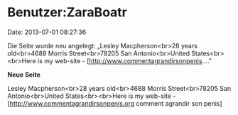 Benutzer:ZaraBoatr
==================

Date: 2013-07-01 08:27:36

Die Seite wurde neu angelegt: „Lesley Macpherson\<br\>28 years
old\<br\>4688 Morris Street\<br\>78205 San Antonio\<br\>United
States\<br\>\<br\>Here is my web-site -
\[http://www.commentagrandirsonpenis...."

**Neue Seite**

<div>

Lesley Macpherson\<br\>28 years old\<br\>4688 Morris Street\<br\>78205
San Antonio\<br\>United States\<br\>\<br\>Here is my web-site -
\[http://www.commentagrandirsonpenis.org comment agrandir son penis\]

</div>
